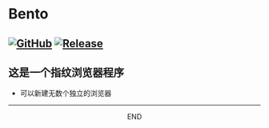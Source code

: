 # Bento
[![GitHub](https://img.shields.io/badge/-GitHub-181717?style=flat-square&logo=github)](https://github.com/lemon-o)
[![Release](https://img.shields.io/github/v/release/lemon-o/Bento?include_prereleases&style=flat-square&color=#1F883D)](https://github.com/lemon-o/Bento/releases)
---
这是一个指纹浏览器程序
---
- 可以新建无数个独立的浏览器

---  
<div align="center">END</div>
